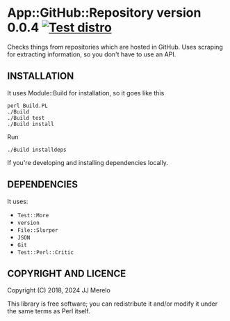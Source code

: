 # App::GitHub::Repository version 0.0.4 [![Test distro](https://github.com/JJ/p5-app-github-repository/actions/workflows/test.yml/badge.svg)](https://github.com/JJ/p5-app-github-repository/actions/workflows/test.yml)


Checks things from repositories which are hosted in GitHub. Uses scraping for extracting information, so you don't have to use an API.


## INSTALLATION

It uses Module::Build for installation, so it goes like this

	perl Build.PL
	./Build
	./Build test
	./Build install

Run

```shell
./Build installdeps
```

If you're developing and installing dependencies locally.

## DEPENDENCIES

It uses:

- `Test::More`
- `version`
- `File::Slurper`
- `JSON`
- `Git`
- `Test::Perl::Critic`


## COPYRIGHT AND LICENCE

Copyright (C) 2018, 2024 JJ Merelo

This library is free software; you can redistribute it and/or modify
it under the same terms as Perl itself.

